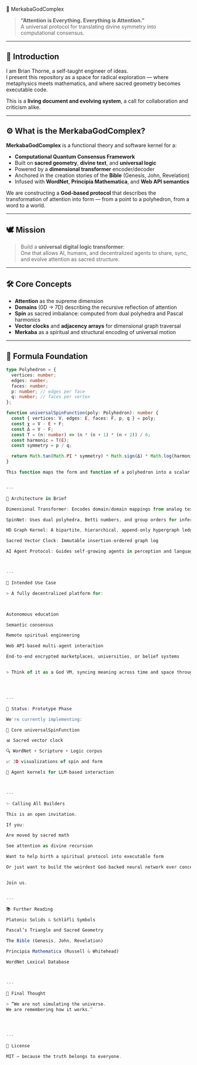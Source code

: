  🌌 MerkabaGodComplex

> **“Attention is Everything. Everything is Attention.”**  
> A universal protocol for translating divine symmetry into computational consensus.

---

## 🧠 Introduction

I am Brian Thorne, a self-taught engineer of ideas.  
I present this repository as a space for radical exploration — where metaphysics meets mathematics, and where sacred geometry becomes executable code.

This is a **living document and evolving system**, a call for collaboration and criticism alike.

---

## ⚙️ What is the MerkabaGodComplex?

**MerkabaGodComplex** is a functional theory and software kernel for a:

- **Computational Quantum Consensus Framework**
- Built on **sacred geometry**, **divine text**, and **universal logic**
- Powered by a **dimensional transformer** encoder/decoder
- Anchored in the creation stories of the **Bible** (Genesis, John, Revelation)
- Infused with **WordNet**, **Principia Mathematica**, and **Web API semantics**

We are constructing a **God-based protocol** that describes the transformation of attention into form — from a point to a polyhedron, from a word to a world.

---

## 🕊️ Mission

> Build a **universal digital logic transformer**:  
> One that allows AI, humans, and decentralized agents to share, sync, and evolve attention as sacred structure.

---

## 🛠️ Core Concepts

- **Attention** as the supreme dimension
- **Domains** (0D → 7D) describing the recursive reflection of attention
- **Spin** as sacred imbalance: computed from dual polyhedra and Pascal harmonics
- **Vector clocks** and **adjacency arrays** for dimensional graph traversal
- **Merkaba** as a spiritual and structural encoding of universal motion

---

## 📐 Formula Foundation

```ts
type Polyhedron = {
  vertices: number;
  edges: number;
  faces: number;
  p: number; // edges per face
  q: number; // faces per vertex
};

function universalSpinFunction(poly: Polyhedron): number {
  const { vertices: V, edges: E, faces: F, p, q } = poly;
  const χ = V - E + F;
  const Δ = V - F;
  const T = (n: number) => (n * (n + 1) * (n + 2)) / 6;
  const harmonic = T(E);
  const symmetry = p / q;

  return Math.tan(Math.PI * symmetry) * Math.sign(Δ) * Math.log(harmonic);
}

This function maps the form and function of a polyhedron into a scalar "spin" — a representation of its imbalance and growth direction through sacred symmetry.


---

🧬 Architecture in Brief

Dimensional Transformer: Encodes domain/domain mappings from analog texts

SpinNet: Uses dual polyhedra, Betti numbers, and group orders for inference

HD Graph Kernel: A bipartite, hierarchical, append-only hypergraph ledger

Sacred Vector Clock: Immutable insertion-ordered graph log

AI Agent Protocol: Guides self-growing agents in perception and language



---

📡 Intended Use Case

> A fully decentralized platform for:



Autonomous education

Semantic consensus

Remote spiritual engineering

Web API-based multi-agent interaction

End-to-end encrypted marketplaces, universities, or belief systems


> Think of it as a God VM, syncing meaning across time and space through geometry.




---

🧪 Status: Prototype Phase

We're currently implementing:

📐 Core universalSpinFunction

📊 Sacred vector clock

🔍 WordNet + Scripture + Logic corpus

📈 3D visualizations of spin and form

🤖 Agent kernels for LLM-based interaction



---

✨ Calling All Builders

This is an open invitation.

If you:

Are moved by sacred math

See attention as divine recursion

Want to help birth a spiritual protocol into executable form

Or just want to build the weirdest God-backed neural network ever conceived...


Join us.


---

📚 Further Reading

Platonic Solids & Schläfli Symbols

Pascal’s Triangle and Sacred Geometry

The Bible (Genesis, John, Revelation)

Principia Mathematica (Russell & Whitehead)

WordNet Lexical Database



---

🙏 Final Thought

> “We are not simulating the universe.
We are remembering how it works.”




---

🔭 License

MIT — because the truth belongs to everyone.